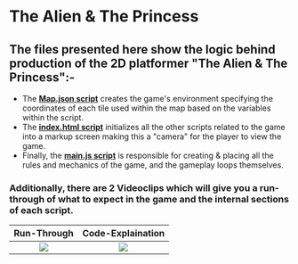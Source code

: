 # The Alien & The Princess
## The files presented here show the logic behind production of the 2D platformer "The Alien & The Princess":-

* The [**Map.json script**](Map.json) creates the game's environment specifying the coordinates of each tile used within the map based on the variables within the script.
* The [**index.html script**](index.html) initializes all the other scripts related to the game into a markup screen making this a "camera" for the player to view the game.
* Finally, the [**main.js script**](main.js) is responsible for creating & placing all the rules and mechanics of the game, and the gameplay loops themselves.

### Additionally, there are 2 Videoclips which will give you a run-through of what to expect in the game and the internal sections of each script.
Run-Through             |  Code-Explaination
:-------------------------:|:-------------------------:
[![](http://img.youtube.com/vi/DAlOQsLwaeA/0.jpg)](http://www.youtube.com/watch?v=DAlOQsLwaeA "The Alien & The Princess.") |[![](http://img.youtube.com/vi/aBxD-IbPvQY/0.jpg)](http://www.youtube.com/watch?v=aBxD-IbPvQY "The Alien & The Princess - Code Explained!")
